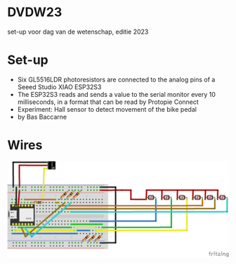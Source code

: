 # DVDW23
set-up voor dag van de wetenschap, editie 2023

# Set-up
* Six GL5516LDR photoresistors are connected to the analog pins of a Seeed Studio XIAO ESP32S3
* The ESP32S3 reads and sends a value to the serial monitor every 10 milliseconds, in a format that can be read by Protopie Connect
* Experiment: Hall sensor to detect movement of the bike pedal
* by Bas Baccarne

# Wires
![Wires](DVDW.png)
